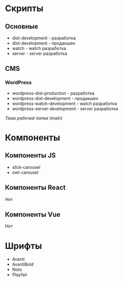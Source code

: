 # Скрипты

## Основные

- dist-development - разработка
- dist-development - продакшен
- watch - watch разработка
- server - server разработка

## CMS

### WordPress

- wordpress-dist-production - разработка 
- wordpress-dist-development - продакшен
- wordpress-watch-development - watch разработка
- wordpress-server-development - server разработка

*Тема рабочей папки (main)*

# Компоненты

## Компоненты JS

- slick-carousel
- owl-carousel

## Компоненты React

*Нет*

## Компоненты Vue

*Нет*

# Шрифты

- Avanti
- AvantiBold
- Noto
- Playfair
